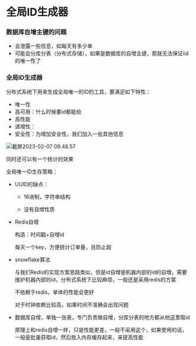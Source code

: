 # 全局ID生成器



### 数据库自增主键的问题

- 会泄露一些信息，如每天有多少单
- 可能会分库分表（分布式存储），如果是数据库的自增主键，那就无法保证iid的唯一性了



### 全局ID生成器

分布式系统下用来生成全局唯一的ID的工具，要满足如下特性：

- 唯一性
- 高可用：什么时候要id都能给
- 高性能
- 递增性：
- 安全性：为增加安全性，我们加入一些其他信息



![截屏2023-02-07 09.48.57](https://xingqiu-tuchuang-1256524210.cos.ap-shanghai.myqcloud.com/3978/%E6%88%AA%E5%B1%8F2023-02-07%2009.48.57.png)





同时还可以有一个统计的效果



全局唯一ID生存策略：

- UUID的缺点：

  - 16进制，字符串结构

  - 没有自增性质

- Redis自增

  构造：时间戳+自增id

  每天一个key，方便统计订单量，且防止超 

- snowflake算法

  与我们Redis的实现方案思路类似，但是id自增是机器内部的id的自增，需要维护机器内部的id，分布式系统下比较麻烦，一般还是采用redis的方案

  不依赖于redis，单体的性能会更好

  对于时钟依赖比较高，如果时间不准确会出现问题

- 数据库自增，单独一张表，专门负责做自增，分库分表的地方都从他这里取id

  原理上和redis自增一样，只是性能更差，一般不采用这个，如果使用的话，一般是批量获取id，然后放入内存缓存起来，来提高性能



